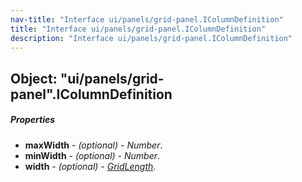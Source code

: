 ```yaml
---
nav-title: "Interface ui/panels/grid-panel.IColumnDefinition"
title: "Interface ui/panels/grid-panel.IColumnDefinition"
description: "Interface ui/panels/grid-panel.IColumnDefinition"
---
```

## Object: "ui/panels/grid-panel".IColumnDefinition

##### Properties
 - **maxWidth** - _(optional)_ - _Number_.
 - **minWidth** - _(optional)_ - _Number_.
 - **width** - _(optional)_ - [_GridLength_](../../../ui/panels/grid-panel/GridLength.md).